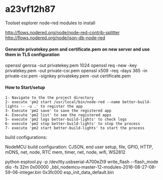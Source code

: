 # a23vf12h87




Toolset
esplorer
node-red modules to install

http://flows.nodered.org/node/node-red-contrib-splitter
http://flows.nodered.org/node/json-db-node-red


#### Generate privatekey.pem and certificate.pem on new server and use them in TLS configuration

openssl genrsa -out privatekey.pem 1024
openssl req -new -key privatekey.pem -out private-csr.pem
openssl x509 -req -days 365 -in private-csr.pem -signkey privatekey.pem -out certificate.pem

#### 


#### How to Start/setup 
    1- Navigate to the the project directory
    2- execute 'pm2 start /usr/local/bin/node-red --name better-build-lights -- -u .' to register the app
    3- Execute 'pm2 save' to save the registered app
    4- Execute 'pm2 list' to see the registered apps
    5- execute 'pm2 logs better-build-lights' to check logs
    6- execute 'pm2 stop better-build-lights' to stop the process
    7- execute 'pm2 start better-build-lights' to start the process


build configurations:

NodeMCU build configuration:
CJSON, end user setup, file, GPIO, HTTP, mDNS, net, node, RTC mem, timer, net, node, wifi, WS2812

python esptool.py -p /dev/tty.usbserial-A700eZt9 write_flash  --flash_mode dio -fs 32m 0x00000 _bbl_nodemcu-master-12-modules-2016-08-27-08-59-06-integer.bin 0x3fc000 esp_init_data_default.bin
